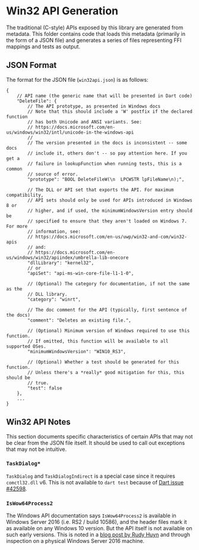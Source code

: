 # Win32 API Generation

The traditional (C-style) APIs exposed by this library are generated from metadata. This folder contains code that loads
this metadata (primarily in the form of a JSON file) and generates a series of files representing FFI mappings and tests
as output.

## JSON Format
The format for the JSON file (`win32api.json`) is as follows:

```jsonc
{
    // API name (the generic name that will be presented in Dart code)
    "DeleteFile": {
        // The API prototype, as presented in Windows docs
        // Note that this should include a 'W' postfix if the declared function
        // has both Unicode and ANSI variants. See:
        // https://docs.microsoft.com/en-us/windows/win32/intl/unicode-in-the-windows-api
        // 
        // The version presented in the docs is inconsistent -- some docs
        // include it, others don't -- so pay attention here. If you get a
        // failure in lookupFunction when running tests, this is a common
        // source of error.
        "prototype": "BOOL DeleteFileW(\n  LPCWSTR lpFileName\n);",

        // The DLL or API set that exports the API. For maximum compatibility,
        // API sets should only be used for APIs introduced in Windows 8 or
        // higher, and if used, the minimumWindowsVersion entry should be
        // specified to ensure that they aren't loaded on Windows 7. For more
        // information, see:
        // https://docs.microsoft.com/en-us/uwp/win32-and-com/win32-apis
        // and:
        // https://docs.microsoft.com/en-us/windows/win32/apiindex/umbrella-lib-onecore
        "dllLibrary": "kernel32",
        // or
        "apiSet": "api-ms-win-core-file-l1-1-0",

        // (Optional) The category for documentation, if not the same as the
        // DLL library. 
        "category": "winrt",

        // The doc comment for the API (typically, first sentence of the docs)
        "comment": "Deletes an existing file.",

        // (Optional) Minimum version of Windows required to use this function. 
        // If omitted, this function will be available to all supported OSes.
        "minimumWindowsVersion": "WIN10_RS3",

        // (Optional) Whether a test should be generated for this function. 
        // Unless there's a *really* good mitigation for this, this should be
        // true.
        "test": false
    },
    ...
}
```

## Win32 API Notes

This section documents specific characteristics of certain APIs that may not be
clear from the JSON file itself. It should be used to call out exceptions that
may not be intuitive.

### `TaskDialog*`

`TaskDialog` and `TaskDialogIndirect` is a special case since it requires
`comctl32.dll` v6. This is not available to `dart test` because of [Dart issue
#42598](https://github.com/dart-lang/sdk/issues/42598).

### `IsWow64Process2`
The Windows API documentation says `IsWow64Process2` is available in Windows
Server 2016 (i.e. RS2 / build 10586), and the header files mark it as available
on any Windows 10 version. But the API itself is not available on such early
versions. This is noted in a [blog post by Rudy
Huyn](https://www.rudyhuyn.com/blog/2017/12/13/how-to-detect-that-your-x86-application-runs-on-windows-on-arm/)
and through inspection on a physical Windows Server 2016 machine.